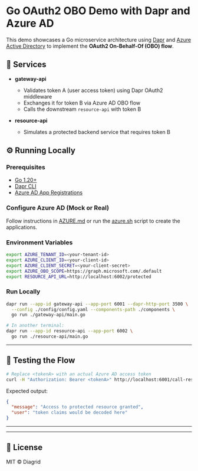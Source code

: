 # Go OAuth2 OBO Demo with Dapr and Azure AD

This demo showcases a Go microservice architecture using [Dapr](https://dapr.io/) and [Azure Active Directory](https://learn.microsoft.com/en-us/entra/identity-platform/) to implement the **OAuth2 On-Behalf-Of (OBO) flow**.

## 🧱 Services

- **gateway-api**
  - Validates token A (user access token) using Dapr OAuth2 middleware
  - Exchanges it for token B via Azure AD OBO flow
  - Calls the downstream `resource-api` with token B

- **resource-api**
  - Simulates a protected backend service that requires token B

## ⚙️ Running Locally

### Prerequisites

- [Go 1.20+](https://golang.org/dl/)
- [Dapr CLI](https://docs.dapr.io/getting-started/install-dapr/)
- [Azure AD App Registrations](https://learn.microsoft.com/en-us/entra/identity-platform/howto-create-app-registrations)

### Configure Azure AD (Mock or Real)

Follow instructions in [AZURE.md](AZURE.md) or run the [azure.sh](./script/azure.sh) script to create the applications.

### Environment Variables

```bash
export AZURE_TENANT_ID=<your-tenant-id>
export AZURE_CLIENT_ID=<your-client-id>
export AZURE_CLIENT_SECRET=<your-client-secret>
export AZURE_OBO_SCOPE=https://graph.microsoft.com/.default
export RESOURCE_API_URL=http://localhost:6002/protected
```

### Run Locally

```bash
dapr run --app-id gateway-api --app-port 6001 --dapr-http-port 3500 \
  --config ./config/config.yaml --components-path ./components \
  go run ./gateway-api/main.go

# In another terminal:
dapr run --app-id resource-api --app-port 6002 \
  go run ./resource-api/main.go
```

---

## 🧪 Testing the Flow

```bash
# Replace <tokenA> with an actual Azure AD access token
curl -H "Authorization: Bearer <tokenA>" http://localhost:6001/call-resource
```

Expected output:

```json
{
  "message": "Access to protected resource granted",
  "user": "token claims would be decoded here"
}
```

---

<!-- ## 🚀 Kubernetes Deployment

1. Ensure Dapr is installed: `dapr init -k`

2. Apply manifests in `k8s/` folder:

```bash
kubectl apply -f k8s/
```

3. Update `dapr-components.yaml` with your Azure credentials and JWKS URL.
-->

---

## 📄 License

MIT © Diagrid
